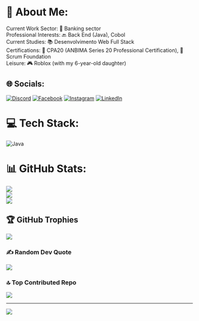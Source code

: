 # 💫 About Me:
Current Work Sector: 💼 Banking sector<br>Professional Interests: 🔙 Back End (Java), Cobol<br>Current Studies: 📚 Desenvolvimento Web Full Stack<br>Certifications: 📜 CPA20 (ANBIMA Series 20 Professional Certification), 📜 Scrum Foundation<br>Leisure: 🎮 Roblox (with my 6-year-old daughter)


## 🌐 Socials:
[![Discord](https://img.shields.io/badge/Discord-%237289DA.svg?logo=discord&logoColor=white)](https://discord.gg/andre_r_silveira#5918) [![Facebook](https://img.shields.io/badge/Facebook-%231877F2.svg?logo=Facebook&logoColor=white)](https://facebook.com/andrerssilveira) [![Instagram](https://img.shields.io/badge/Instagram-%23E4405F.svg?logo=Instagram&logoColor=white)](https://instagram.com/code.dedecow) [![LinkedIn](https://img.shields.io/badge/LinkedIn-%230077B5.svg?logo=linkedin&logoColor=white)](https://linkedin.com/in/andr%C3%A9-ricardo-santos-silveira-389b1923b) 

# 💻 Tech Stack:
![Java](https://img.shields.io/badge/java-%23ED8B00.svg?style=for-the-badge&logo=java&logoColor=white)
# 📊 GitHub Stats:
![](https://github-readme-stats.vercel.app/api?username=Dedecow&theme=dark&hide_border=true&include_all_commits=true&count_private=true)<br/>
![](https://github-readme-streak-stats.herokuapp.com/?user=Dedecow&theme=dark&hide_border=true)<br/>
![](https://github-readme-stats.vercel.app/api/top-langs/?username=Dedecow&theme=dark&hide_border=true&include_all_commits=true&count_private=true&layout=compact)

## 🏆 GitHub Trophies
![](https://github-profile-trophy.vercel.app/?username=Dedecow&theme=radical&no-frame=false&no-bg=true&margin-w=4)

### ✍️ Random Dev Quote
![](https://quotes-github-readme.vercel.app/api?type=horizontal&theme=radical)

### 🔝 Top Contributed Repo
![](https://github-contributor-stats.vercel.app/api?username=Dedecow&limit=5&theme=dark&combine_all_yearly_contributions=true)

---
[![](https://visitcount.itsvg.in/api?id=Dedecow&icon=0&color=0)](https://visitcount.itsvg.in)

<!-- Proudly created with GPRM ( https://gprm.itsvg.in ) -->
